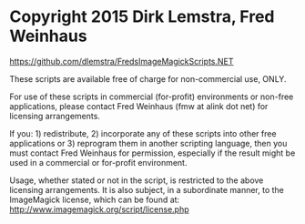 # Copyright 2015 Dirk Lemstra, Fred Weinhaus 
<https://github.com/dlemstra/FredsImageMagickScripts.NET>

These scripts are available free of charge for non-commercial use, ONLY.

For use of these scripts in commercial (for-profit) environments or non-free applications, please contact Fred Weinhaus (fmw at alink dot net) for licensing arrangements.

If you: 1) redistribute, 2) incorporate any of these scripts into other free applications or 3) reprogram them in another scripting language, then you must contact Fred Weinhaus for permission, especially if the result might be used in a commercial or for-profit environment.

Usage, whether stated or not in the script, is restricted to the above licensing arrangements. It is also subject, in a subordinate manner, to the ImageMagick license, which can be found at: http://www.imagemagick.org/script/license.php
